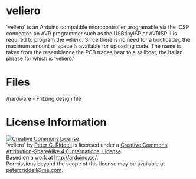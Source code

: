 veliero
=======

'veliero' is an Arduino compaitble microcontroller programable via the ICSP connector. an AVR programmer such as the USBtinyISP or AVRISP II is required to program the veliero. Since there is no need for a bootloader, the maximum amount of space is available for uploading code. The name is taken from the resemblence the PCB traces bear to a sailboat, the Italian phrase for which is 'veliero.'

Files
=====
/hardware - Fritzing design file

License Information
===================

<a rel="license" href="http://creativecommons.org/licenses/by-sa/4.0/"><img alt="Creative Commons License" style="border-width:0" src="http://i.creativecommons.org/l/by-sa/4.0/88x31.png" /></a><br /><span xmlns:dct="http://purl.org/dc/terms/" property="dct:title">'veliero'</span> by <a xmlns:cc="http://creativecommons.org/ns#" href="https://github.com/petercriddell/veliero" property="cc:attributionName" rel="cc:attributionURL">Peter C. Riddell</a> is licensed under a <a rel="license" href="http://creativecommons.org/licenses/by-sa/4.0/">Creative Commons Attribution-ShareAlike 4.0 International License</a>.<br />Based on a work at <a xmlns:dct="http://purl.org/dc/terms/" href="http://arduino.cc/" rel="dct:source">http://arduino.cc/</a>.<br />Permissions beyond the scope of this license may be available at <a xmlns:cc="http://creativecommons.org/ns#" href="petercriddell@me.com" rel="cc:morePermissions">petercriddell@me.com</a>.